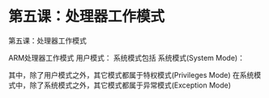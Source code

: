 # 第五课：处理器工作模式
第五课：处理器工作模式


ARM处理器工作模式
用户模式：
系统模式包括
系统模式(System Mode)：
 
 
其中，除了用户模式之外，其它模式都属于特权模式(Privileges Mode)
在系统模式中，除了系统模式之外，其它模式都属于异常模式(Exception Mode)
 
 
